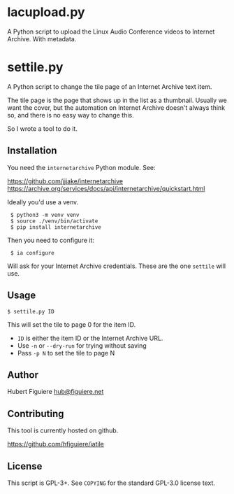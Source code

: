 lacupload.py
============

A Python script to upload the Linux Audio Conference videos to
Internet Archive. With metadata.

settile.py
==========

A Python script to change the tile page of an Internet Archive text item.

The tile page is the page that shows up in the list as a
thumbnail. Usually we want the cover, but the automation on Internet
Archive doesn't always think so, and there is no easy way to change
this.

So I wrote a tool to do it.

Installation
------------

You need the `internetarchive` Python module. See:

https://github.com/jjjake/internetarchive
https://archive.org/services/docs/api/internetarchive/quickstart.html

Ideally you'd use a venv.
```
 $ python3 -m venv venv
 $ source ./venv/bin/activate
 $ pip install internetarchive
```
Then you need to configure it:
```
 $ ia configure
```
Will ask for your Internet Archive credentials. These are the one
`settile` will use.

Usage
-----
```
$ settile.py ID
```
This will set the tile to page 0 for the item ID.

* `ID` is either the item ID or the Internet Archive URL.
* Use `-n` or `--dry-run` for trying without saving
* Pass `-p N` to set the tile to page N

Author
------

Hubert Figuiere <hub@figuiere.net>

Contributing
------------

This tool is currently hosted on github.

https://github.com/hfiguiere/iatile

License
-------

This script is GPL-3+. See `COPYING` for the standard GPL-3.0 license
text.
